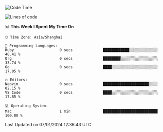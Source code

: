 <!--START_SECTION:waka-->
![Code Time](http://img.shields.io/badge/Code%20Time-1%2C767%20hrs%2053%20mins-blue)

![Lines of code](https://img.shields.io/badge/From%20Hello%20World%20I%27ve%20Written-286.9%20thousand%20lines%20of%20code-blue)

📊 **This Week I Spent My Time On** 

```text
🕑︎ Time Zone: Asia/Shanghai

💬 Programming Languages: 
Ruby                     0 secs              ████████████░░░░░░░░░░░░░   48.41 % 
Org                      0 secs              ████████░░░░░░░░░░░░░░░░░   33.74 % 
Go                       0 secs              ████░░░░░░░░░░░░░░░░░░░░░   17.85 % 

🔥 Editors: 
Neovim                   0 secs              █████████████████████░░░░   82.15 % 
VS Code                  0 secs              ████░░░░░░░░░░░░░░░░░░░░░   17.85 % 

💻 Operating System: 
Mac                      1 min               █████████████████████████   100.00 % 
```


 Last Updated on 07/01/2024 12:36:43 UTC
<!--END_SECTION:waka-->
